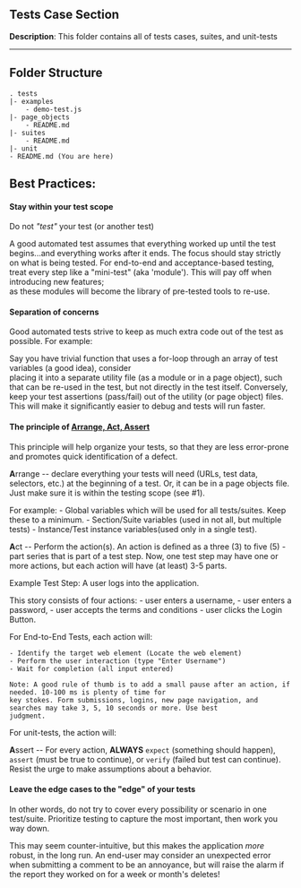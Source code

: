 ## Tests Case Section

**Description**: This folder contains all of tests cases, suites, and unit-tests 

---
## Folder Structure
    . tests
    |- examples
        - demo-test.js
    |- page_objects
        - README.md 
    |- suites
        - README.md 
    |- unit
    - README.md (You are here)

     
## Best Practices: 

#### Stay within your test scope

Do not *"test"* your test (or another test)

A good automated test assumes that everything worked up until the test begins...and everything works after 
it ends. The focus should stay strictly on what is being tested. For end-to-end and acceptance-based testing,  
treat every step like a "mini-test" (aka 'module'). This will pay off when introducing new features;  
as these modules will become the library of pre-tested tools to re-use.

#### Separation of concerns

Good automated tests strive to keep as much extra code out of the test as possible. For example:
      
Say you have trivial function that uses a for-loop through an array of test variables (a good idea), consider  
placing it into a separate utility file (as a module or in a page object), such that can be re-used in the test, 
but not directly in the test itself. Conversely, keep your test assertions (pass/fail) out of the utility 
(or page object) files. This will make it significantly easier to debug and tests will run faster.
    
#### The principle of [Arrange, Act, Assert](http://wiki.c2.com/?ArrangeActAssert)

This principle will help organize your tests, so that they are less error-prone and promotes quick identification 
of a defect.
    
**A**rrange -- declare everything your tests will need (URLs, test data, selectors, etc.) at the beginning
of a test. Or, it can be in a page objects file. Just make sure it is within the testing scope (see #1). 

  For example: 
    - Global variables which will be used for all tests/suites. Keep these to a minimum.
    - Section/Suite variables (used in not all, but multiple tests)
    - Instance/Test instance variables(used only in a single test).
  
**A**ct -- Perform the action(s). An action is defined as a three (3) to five (5) -part series that is part of 
a test step. Now, one test step may have one or more actions, but each action will have (at least) 3-5 parts.

Example Test Step: A user logs into the application. 

This story consists of four actions: 
    - user enters a username, 
    - user enters a password,
    - user accepts the terms and conditions
    - user clicks the Login Button.

For End-to-End Tests, each action will: 

    - Identify the target web element (Locate the web element) 
    - Perform the user interaction (type "Enter Username")
    - Wait for completion (all input entered)
            
    Note: A good rule of thumb is to add a small pause after an action, if needed. 10-100 ms is plenty of time for 
    key stokes. Form submissions, logins, new page navigation, and searches may take 3, 5, 10 seconds or more. Use best
    judgment.
   
For unit-tests, the action will: 

**A**ssert -- For every action, **ALWAYS** `expect` (something should happen), `assert` (must be true to continue), 
or `verify` (failed but test can continue). Resist the urge to make assumptions about a behavior.
    

#### Leave the edge cases to the "edge" of your tests

In other words, do not try to cover every possibility or scenario in one test/suite. Prioritize testing to capture 
the most important, then work you way down.

This may seem counter-intuitive, but this makes the application *more* robust, in the long run. 
An end-user may consider an unexpected error when submitting a comment to be an annoyance, but will raise the alarm 
if the report they worked on for a week or month's deletes!